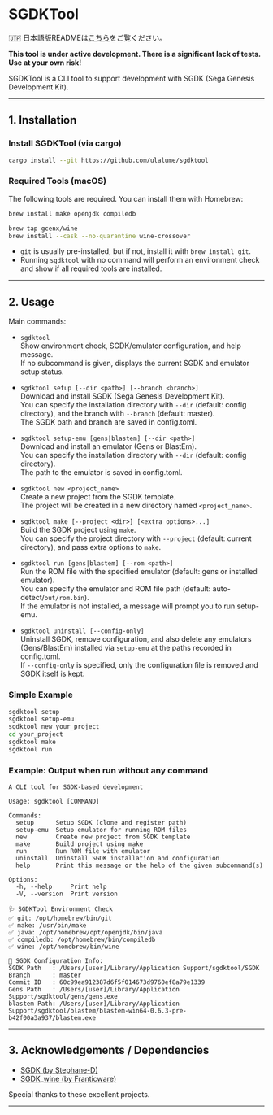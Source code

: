 # SGDKTool

🇯🇵 日本語版READMEは[こちら](./README.ja.md)をご覧ください。

**This tool is under active development. There is a significant lack of tests. Use at your own risk!**

SGDKTool is a CLI tool to support development with SGDK (Sega Genesis Development Kit).

---

## 1. Installation

### Install SGDKTool (via cargo)

```sh
cargo install --git https://github.com/ulalume/sgdktool
```

### Required Tools (macOS)

The following tools are required. You can install them with Homebrew:

```sh
brew install make openjdk compiledb

brew tap gcenx/wine
brew install --cask --no-quarantine wine-crossover
```

- `git` is usually pre-installed, but if not, install it with `brew install git`.
- Running `sgdktool` with no command will perform an environment check and show if all required tools are installed.

---

## 2. Usage

Main commands:

- `sgdktool`  
  Show environment check, SGDK/emulator configuration, and help message.  
  If no subcommand is given, displays the current SGDK and emulator setup status.

- `sgdktool setup [--dir <path>] [--branch <branch>]`  
  Download and install SGDK (Sega Genesis Development Kit).  
  You can specify the installation directory with `--dir` (default: config directory), and the branch with `--branch` (default: master).  
  The SGDK path and branch are saved in config.toml.

- `sgdktool setup-emu [gens|blastem] [--dir <path>]`  
  Download and install an emulator (Gens or BlastEm).  
  You can specify the installation directory with `--dir` (default: config directory).  
  The path to the emulator is saved in config.toml.

- `sgdktool new <project_name>`  
  Create a new project from the SGDK template.  
  The project will be created in a new directory named `<project_name>`.

- `sgdktool make [--project <dir>] [<extra options>...]`  
  Build the SGDK project using `make`.  
  You can specify the project directory with `--project` (default: current directory), and pass extra options to `make`.

- `sgdktool run [gens|blastem] [--rom <path>]`  
  Run the ROM file with the specified emulator (default: gens or installed emulator).  
  You can specify the emulator and ROM file path (default: auto-detect/`out/rom.bin`).  
  If the emulator is not installed, a message will prompt you to run setup-emu.

- `sgdktool uninstall [--config-only]`  
  Uninstall SGDK, remove configuration, and also delete any emulators (Gens/BlastEm) installed via `setup-emu` at the paths recorded in config.toml.  
  If `--config-only` is specified, only the configuration file is removed and SGDK itself is kept.

### Simple Example

```sh
sgdktool setup
sgdktool setup-emu
sgdktool new your_project
cd your_project
sgdktool make
sgdktool run
```

### Example: Output when run without any command

```
A CLI tool for SGDK-based development

Usage: sgdktool [COMMAND]

Commands:
  setup      Setup SGDK (clone and register path)
  setup-emu  Setup emulator for running ROM files
  new        Create new project from SGDK template
  make       Build project using make
  run        Run ROM file with emulator
  uninstall  Uninstall SGDK installation and configuration
  help       Print this message or the help of the given subcommand(s)

Options:
  -h, --help     Print help
  -V, --version  Print version

🩺 SGDKTool Environment Check
✅ git: /opt/homebrew/bin/git
✅ make: /usr/bin/make
✅ java: /opt/homebrew/opt/openjdk/bin/java
✅ compiledb: /opt/homebrew/bin/compiledb
✅ wine: /opt/homebrew/bin/wine

📝 SGDK Configuration Info:
SGDK Path   : /Users/[user]/Library/Application Support/sgdktool/SGDK
Branch      : master
Commit ID   : 60c99ea912387d6f5f014673d9760ef8a79e1339
Gens Path   : /Users/[user]/Library/Application Support/sgdktool/gens/gens.exe
blastem Path: /Users/[user]/Library/Application Support/sgdktool/blastem/blastem-win64-0.6.3-pre-b42f00a3a937/blastem.exe
```

---

## 3. Acknowledgements / Dependencies

- [SGDK (by Stephane-D)](https://github.com/Stephane-D/SGDK)
- [SGDK_wine (by Franticware)](https://github.com/Franticware/SGDK_wine)

Special thanks to these excellent projects.

---
